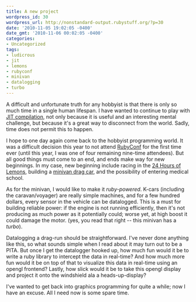 ```yaml
---
title: A new project
wordpress_id: 30
wordpress_url: http://nonstandard-output.rubystuff.org/?p=30
date: '2010-11-05 19:02:05 -0400'
date_gmt: '2010-11-06 00:02:05 -0400'
categories:
- Uncategorized
tags:
- ludicrous
- jit
- lemons
- rubyconf
- minivan
- datalogging
- turbo
---
```

A difficult and unfortunate truth for any hobbyist is that there is only so much time in a single human lifespan.  I have wanted to continue to play with [JIT compilation](http://rubystuff.org/ludicrous), not only because it is useful and an interesting mental challenge, but because it's a great way to disconnect from the world.  Sadly, time does not permit this to happen.

I hope to one day again come back to the hobbyist programming world.  It was a difficult decision this year to not attend [RubyConf](http://rubyconf.org/) for the first time ever (until this year, I was one of four remaining nine-time attendees).    But all good things must come to an end, and ends make way for new beginnings.  In my case, new beginning include racing in the [24 Hours of Lemons](http://24hoursoflemons.com), building a [minivan drag car](http://turbominivan.com), and the possibility of entering medical school.

As for the minivan, I would like to make it _ruby-powered_.  K-cars (including the caravan/voyager) are really simple machines, and for a few hundred dollars, every sensor in the vehicle can be datalogged.  This is a must for building reliable power: if the engine is not running efficiently, then it's not producing as much power as it potentially could; worse yet, at high boost it could damage the motor.  (yes, you read that right -- this minivan has a _turbo_).

Datalogging a drag-run should be straightforward.  I've never done anything like this, so what sounds simple when I read about it may turn out to be a PITA.  But once I get the datalogger hooked up, how much fun would it be to write a ruby library to intercept the data in real-time?  And how much more fun would it be on top of that to visualize this data in real-time using an opengl frontend?  Lastly, how slick would it be to take this opengl display and project it onto the windshield ala a heads-up-display?

I've wanted to get back into graphics programming for quite a while; now I have an excuse.  All I need now is some spare time.

